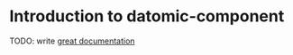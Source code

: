 # Introduction to datomic-component

TODO: write [great documentation](http://jacobian.org/writing/what-to-write/)
